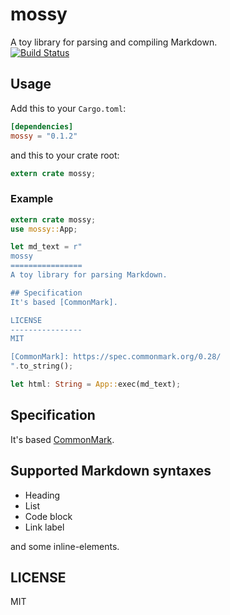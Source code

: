 mossy
================
A toy library for parsing and compiling Markdown.   
[![Build Status](https://travis-ci.com/totechite/mossy.svg?branch=master)](https://travis-ci.com/totechite/mossy)

## Usage
Add this to your `Cargo.toml`:   
```toml
[dependencies]
mossy = "0.1.2"
```
and this to your crate root:   
```rust
extern crate mossy;
```

### Example
```rust
extern crate mossy;
use mossy::App;

let md_text = r"
mossy
================
A toy library for parsing Markdown.

## Specification
It's based [CommonMark].   

LICENSE
----------------
MIT

[CommonMark]: https://spec.commonmark.org/0.28/
".to_string();

let html: String = App::exec(md_text);

```

## Specification
It's based [CommonMark](https://spec.commonmark.org/0.28/).   

## Supported Markdown syntaxes
- Heading
- List
- Code block
- Link label

and some inline-elements.

LICENSE
----------------
MIT
